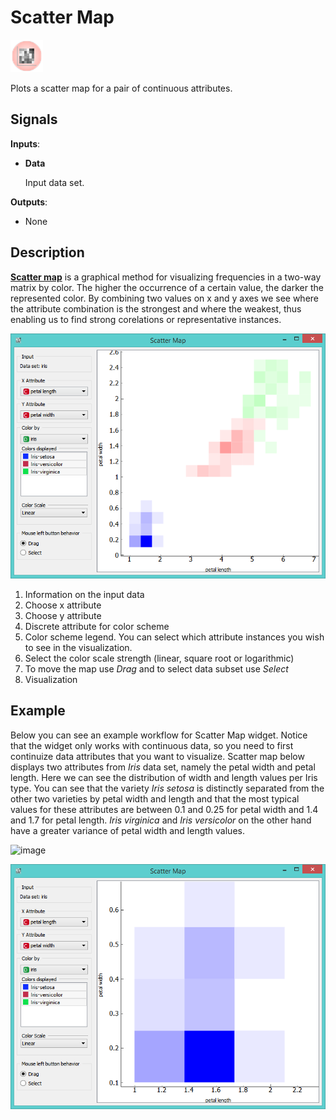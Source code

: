 Scatter Map
===========

![image](icons/scatter-map.png)

Plots a scatter map for a pair of continuous attributes.

Signals
-------

**Inputs**:

- **Data**

  Input data set.

**Outputs**:

- None

Description
-----------

[**Scatter map**](https://en.wikipedia.org/wiki/Scatter_plot) is a graphical method for visualizing frequencies in
a two-way matrix by color. The higher the occurrence of a certain value,
the darker the represented color. By combining two values on x and y axes we see where the attribute
combination is the strongest and where the weakest, thus enabling us to find strong corelations
or representative instances.

![image](images/ScatterMap2.png)

1. Information on the input data
2. Choose x attribute
3. Choose y attribute
4. Discrete attribute for color scheme
5. Color scheme legend. You can select which attribute instances you wish to see in the visualization.
6. Select the color scale strength (linear, square root or logarithmic)
7. To move the map use *Drag* and to select data subset use *Select*
8. Visualization

Example
-------

Below you can see an example workflow for Scatter Map widget. Notice that the widget only works with continuous
data, so you need to first continuize data attributes that you want to visualize. Scatter map below displays two
attributes from *Iris* data set, namely the petal width and petal length. Here we can see the distribution of width and 
length values per Iris type. You can see that the variety *Iris setosa* is distinctly separated from the other two varieties 
by petal width and length and that the most typical values for these attributes are between 0.1 and 0.25 for 
petal width and 1.4 and 1.7 for petal length.
*Iris virginica* and *Iris versicolor* on the other hand have a greater variance of petal width and length values.

![image]()

![image](images/ScatterMap3.png)
